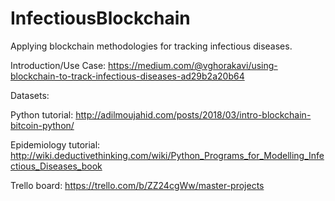 # InfectiousBlockchain
Applying blockchain methodologies for tracking infectious diseases.

Introduction/Use Case:
https://medium.com/@vghorakavi/using-blockchain-to-track-infectious-diseases-ad29b2a20b64

Datasets:

Python tutorial:
http://adilmoujahid.com/posts/2018/03/intro-blockchain-bitcoin-python/

Epidemiology tutorial:
http://wiki.deductivethinking.com/wiki/Python_Programs_for_Modelling_Infectious_Diseases_book

Trello board:
https://trello.com/b/ZZ24cgWw/master-projects
